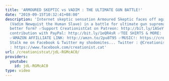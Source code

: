 ```yaml
---
title: 'ARMOURED SKEPTIC vs VADIM : THE ULTIMATE GUN BATTLE!'
date: "2019-09-15T10:32:41+08:00"
description: 'Internet skeptic sensation Armoured Skeptic faces off against V/H/S
  (Vadim Newquist the Human Slave) in a battle for ultimate gun supremacy. Who has
  better form? ✅Support CreationistCat on Patreon: http://bit.ly/1ASeYOt ✅One-time
  contribution with PayPal: http://bit.ly/1eQR4sR ✅TEE SHIRTS & MORE: https://teespring.com/stores/creation...
  ✅AMAZON AFFILLIATE LINK: http://amzn.to/2pu8T95 ✅MUSIC!: https://creationistcat.bandcamp.com/
  Stalk me on Facebook & Twitter my shodomites... Twitter : @CreationistCat Facebook
  : https://www.facebook.com/creationist.cat'
url: /creationistcat/jdL-RGMcAC0/
providers:
  youtube:
    id: jdL-RGMcAC0
type: video
---
```

